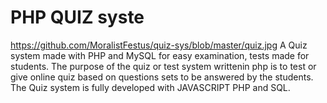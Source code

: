 # PHP QUIZ syste
https://github.com/MoralistFestus/quiz-sys/blob/master/quiz.jpg
A Quiz system made with PHP and MySQL for easy examination, tests made for students. The purpose of the quiz or test system writtenin php is to test
or give online quiz based on questions sets to be answered  by the students. The Quiz system is fully developed with JAVASCRIPT PHP and SQL. 


